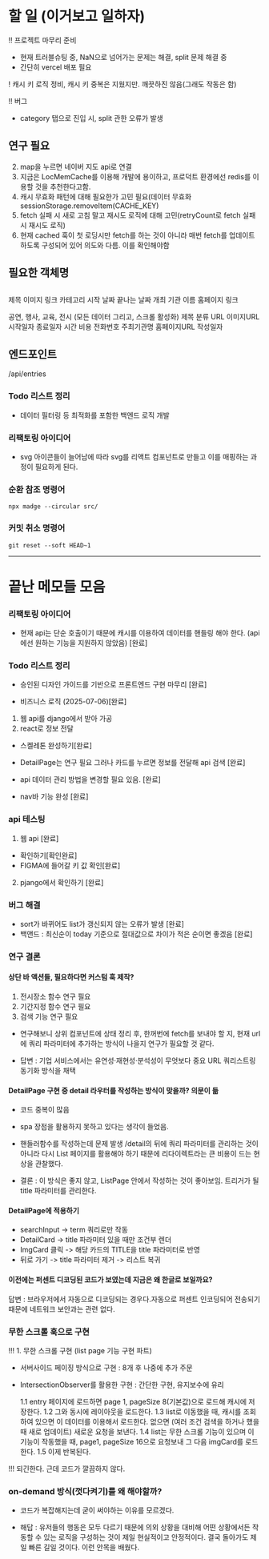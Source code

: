 # 할 일 (이거보고 일하자)

!! 프로젝트 마무리 준비

- 현재 트러블슈팅 중, NaN으로 넘어가는 문제는 해결, split 문제 해결 중
- 간단히 vercel 배포 필요

! 캐시 키 로직 정비, 캐시 키 중복은 지웠지만. 깨끗하진 않음(그래도 작동은 함)

!! 버그

- category 탭으로 진입 시, split 관한 오류가 발생

## 연구 필요

2. map을 누르면 네이버 지도 api로 연결
3. 지금은 LocMemCache를 이용해 개발에 용이하고, 프로덕트 환경에선 redis를 이용할 것을 추천한다고함.
4. 캐시 무효화 패턴에 대해 필요한가 고민 필요(데이터 무효화 sessionStorage.removeItem(CACHE_KEY)
5. fetch 실패 시 새로 고침 말고 재시도 로직에 대해 고민(retryCount로 fetch 실패 시 재시도 로직)
6. 현재 cached 훅이 첫 로딩시만 fetch를 하는 것이 아니라 매번 fetch를 업데이트하도록 구성되어 있어 의도와 다름. 이를 확인해야함

## 필요한 객체명

## <ImgCard>

제목
이미지 링크
카테고리
시작 날짜
끝나는 날짜
개최 기관 이름
홈페이지 링크

<Category>
공연, 행사, 교육, 전시

<DetailPage>
(모든 데이터 그리고, 스크롤 활성화)
제목
분류
URL
이미지URL
시작일자
종료일자
시간
비용
전화번호
주최기관명
홈페이지URL
작성일자

## 엔드포인트

/api/entries

### Todo 리스트 정리

- 데이터 필터링 등 최적화를 포함한 백엔드 로직 개발

### 리팩토링 아이디어

- svg 아이콘들이 늘어남에 따라 svg를 리액트 컴포넌트로 만들고 이를 매핑하는 과정이 필요하게 된다.

### 순환 참조 명령어

```
npx madge --circular src/
```

### 커밋 취소 명령어

```
git reset --soft HEAD~1
```

---

# 끝난 메모들 모음

### 리팩토링 아이디어

- 현재 api는 단순 호출이기 때문에 캐시를 이용하여 데이터를 핸들링 해야 한다. (api에선 원하는 기능을 지원하지 않았음) [완료]

### Todo 리스트 정리

- 승인된 디자인 가이드를 기반으로 프론트엔드 구현 마무리 [완료]

- 비즈니스 로직 (2025-07-06)[완료]

1. 웹 api를 django에서 받아 가공
2. react로 정보 전달

- 스켈레톤 완성하기[완료]

- DetailPage는 연구 필요 그러나 카드를 누르면 정보를 전달해 api 검색 [완료]

- api 데이터 관리 방법을 변경할 필요 있음. [완료]

- nav바 기능 완성 [완료]

### api 테스팅

1. 웹 api [완료]

- 확인하기[확인완료]
- FIGMA에 들어갈 키 값 확인[완료]

2. pjango에서 확인하기 [완료]

### 버그 해결

- sort가 바뀌어도 list가 갱신되지 않는 오류가 발생 [완료]
- 백앤드 : 최신순이 today 기준으로 절대값으로 차이가 적은 순이면 좋겠음 [완료]

### 연구 결론

#### 상단 바 액션들, 필요하다면 커스텀 훅 제작?

1. 전시장소 함수 연구 필요
2. 기간지정 함수 연구 필요
3. 검색 기능 연구 필요

- 연구해보니 상위 컴포넌트에 상태 정리 후, 한꺼번에 fetch를 보내야 할 지, 현재 url에 쿼리 파라미터에 추가하는 방식이 나을지 연구가 필요할 것 같다.

- 답변 : 기업 서비스에서는 유연성·재현성·분석성이 무엇보다 중요 URL 쿼리스트링 동기화 방식을 채택

#### DetailPage 구현 중 detail 라우터를 작성하는 방식이 맞을까? 의문이 듦

- 코드 중복이 많음

- spa 장점을 활용하지 못하고 있다는 생각이 들었음.

- 핸들러함수를 작성하는데 문제 발생
  /detail의 뒤에 쿼리 파라미터를 관리하는 것이 아니라 다시 List 페이지를 활용해야 하기 때문에 리다이렉트라는 큰 비용이 드는 현상을 관찰했다.

- 결론 : 이 방식은 좋지 않고, ListPage 안에서 작성하는 것이 좋아보임. 트리거가 될 title 파라미터를 관리한다.

#### DetailPage에 적용하기

- searchInput -> term 쿼리로만 작동
- DetailCard -> title 파라미터 있을 때만 조건부 렌더
- ImgCard 클릭 -> 해당 카드의 TITLE을 title 파라미터로 반영
- 뒤로 가기 -> title 파라미터 제거 -> 리스트 복귀

#### 이전에는 퍼센트 디코딩된 코드가 보였는데 지금은 왜 한글로 보일까요?

답변 : 브라우저에서 자동으로 디코딩되는 경우다.자동으로 퍼센트 인코딩되어 전송되기 때문에 네트워크 보안과는 관련 없다.

### 무한 스크롤 훅으로 구현

!!! 1. 무한 스크롤 구현 (list page 기능 구현 파트)

- 서버사이드 페이징 방식으로 구현 : 8개 후 나중에 추가 주문
- IntersectionObserver를 활용한 구현 : 간단한 구현, 유지보수에 유리

  1.1 entry 페이지에 로드하면 page 1, pageSize 8(기본값)으로 로드해 캐시에 저장한다.
  1.2 그와 동시에 레이아웃을 로드한다.
  1.3 list로 이동했을 때, 캐시를 조회하여 있으면 이 데이터를 이용해서 로드한다. 없으면 (여러 조건 검색을 하거나 했을 때 새로 업데이트) 새로운 요청을 보낸다.
  1.4 list는 무한 스크롤 기능이 있으며 이 기능이 작동했을 때, page1, pageSize 16으로 요청보내 그 다음 imgCard를 로드한다.
  1.5 이제 반복된다.

!!! 되긴한다. 근데 코드가 깔끔하지 않다.

### on-demand 방식(껏다켜기)를 왜 해야할까?

- 코드가 복잡해지는데 굳이 써야하는 이유를 모르겠다.

- 해답 : 유저들의 행동은 모두 다르기 때문에 의외 상황을 대비해 어떤 상황에서든 작동할 수 있는 로직을 구성하는 것이 제일 현실적이고 안정적이다. 결국 돌아가도 제일 빠른 길일 것이다. 이런 안목을 배웠다.
